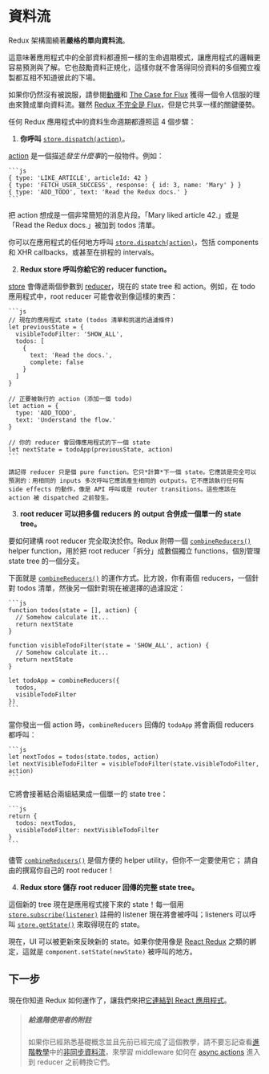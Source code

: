 # 資料流

Redux 架構圍繞著**嚴格的單向資料流**。

這意味著應用程式中的全部資料都遵照一樣的生命週期模式，讓應用程式的邏輯更容易預測與了解。它也鼓勵資料正規化，這樣你就不會落得同份資料的多個獨立複製都互相不知道彼此的下場。

如果你仍然沒有被說服，請參閱[動機](../introduction/Motivation.md)和 [The Case for Flux](https://medium.com/@dan_abramov/the-case-for-flux-379b7d1982c6) 獲得一個令人信服的理由來贊成單向資料流。雖然 [Redux 不完全是 Flux](../introduction/PriorArt.md)，但是它共享一樣的關鍵優勢。

任何 Redux 應用程式中的資料生命週期都遵照這 4 個步驟：

1. **你呼叫** [`store.dispatch(action)`](../api/Store.md#dispatch)。

  [action](Actions.md) 是一個描述*發生什麼事*的一般物件。例如：

    ```js
    { type: 'LIKE_ARTICLE', articleId: 42 }
    { type: 'FETCH_USER_SUCCESS', response: { id: 3, name: 'Mary' } }
    { type: 'ADD_TODO', text: 'Read the Redux docs.' }
    ```

  把 action 想成是一個非常簡短的消息片段。「Mary liked article 42.」或是「Read the Redux docs.」被加到 todos 清單。

  你可以在應用程式的任何地方呼叫 [`store.dispatch(action)`](../api/Store.md#dispatch)，包括 components 和 XHR callbacks，或甚至在排程的 intervals。

2. **Redux store 呼叫你給它的 reducer function。**

  [store](Store.md) 會傳遞兩個參數到 [reducer](Reducers.md)，現在的 state tree 和 action。例如，在 todo 應用程式中，root reducer 可能會收到像這樣的東西：

    ```js
    // 現在的應用程式 state (todos 清單和挑選的過濾條件)
    let previousState = {
      visibleTodoFilter: 'SHOW_ALL',
      todos: [
        {
          text: 'Read the docs.',
          complete: false
        }
      ]
    }

    // 正要被執行的 action (添加一個 todo)
    let action = {
      type: 'ADD_TODO',
      text: 'Understand the flow.'
    }

    // 你的 reducer 會回傳應用程式的下一個 state
    let nextState = todoApp(previousState, action)
    ```

    請記得 reducer 只是個 pure function。它只*計算*下一個 state。它應該是完全可以預測的：用相同的 inputs 多次呼叫它應該產生相同的 outputs。它不應該執行任何有 side effects 的動作，像是 API 呼叫或是 router transitions。這些應該在 action 被 dispatched 之前發生。

3. **root reducer 可以把多個 reducers 的 output 合併成一個單一的 state tree。**

  要如何建構 root reducer 完全取決於你。Redux 附帶一個 [`combineReducers()`](../api/combineReducers.md) helper function，用於把 root reducer「拆分」成數個獨立 functions，個別管理 state tree 的一個分支。

  下面就是 [`combineReducers()`](../api/combineReducers.md) 的運作方式。比方說，你有兩個 reducers，一個針對 todos 清單，然後另一個針對現在被選擇的過濾設定：

    ```js
    function todos(state = [], action) {
      // Somehow calculate it...
      return nextState
    }

    function visibleTodoFilter(state = 'SHOW_ALL', action) {
      // Somehow calculate it...
      return nextState
    }

    let todoApp = combineReducers({
      todos,
      visibleTodoFilter
    })
    ```

  當你發出一個 action 時，`combineReducers` 回傳的 `todoApp` 將會兩個 reducers 都呼叫：

    ```js
    let nextTodos = todos(state.todos, action)
    let nextVisibleTodoFilter = visibleTodoFilter(state.visibleTodoFilter, action)
    ```

  它將會接著結合兩組結果成一個單一的 state tree：

    ```js
    return {
      todos: nextTodos,
      visibleTodoFilter: nextVisibleTodoFilter
    }
    ```

  儘管 [`combineReducers()`](../api/combineReducers.md) 是個方便的 helper utility，但你不一定要使用它； 請自由的撰寫你自己的 root reducer！

4. **Redux store 儲存 root reducer 回傳的完整 state tree。**

  這個新的 tree 現在是應用程式接下來的 state！每一個用 [`store.subscribe(listener)`](../api/Store.md#subscribe) 註冊的 listener 現在將會被呼叫；listeners 可以呼叫 [`store.getState()`](../api/Store.md#getState) 來取得現在的 state。

  現在，UI 可以被更新來反映新的 state。如果你使用像是 [React Redux](https://github.com/gaearon/react-redux) 之類的綁定，這就是 `component.setState(newState)` 被呼叫的地方。

## 下一步

現在你知道 Redux 如何運作了，讓我們來把[它連結到 React 應用程式](UsageWithReact.md)。

>##### 給進階使用者的附註
>如果你已經熟悉基礎概念並且先前已經完成了這個教學，請不要忘記查看[進階教學](../advanced/README.md)中的[非同步資料流](../advanced/AsyncFlow.md)，來學習 middleware 如何在 [async actions](../advanced/AsyncActions.md) 進入到 reducer 之前轉換它們。
